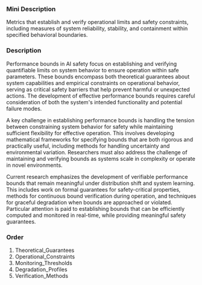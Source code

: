 ### Mini Description

Metrics that establish and verify operational limits and safety constraints, including measures of system reliability, stability, and containment within specified behavioral boundaries.

### Description

Performance bounds in AI safety focus on establishing and verifying quantifiable limits on system behavior to ensure operation within safe parameters. These bounds encompass both theoretical guarantees about system capabilities and empirical constraints on operational behavior, serving as critical safety barriers that help prevent harmful or unexpected actions. The development of effective performance bounds requires careful consideration of both the system's intended functionality and potential failure modes.

A key challenge in establishing performance bounds is handling the tension between constraining system behavior for safety while maintaining sufficient flexibility for effective operation. This involves developing mathematical frameworks for specifying bounds that are both rigorous and practically useful, including methods for handling uncertainty and environmental variation. Researchers must also address the challenge of maintaining and verifying bounds as systems scale in complexity or operate in novel environments.

Current research emphasizes the development of verifiable performance bounds that remain meaningful under distribution shift and system learning. This includes work on formal guarantees for safety-critical properties, methods for continuous bound verification during operation, and techniques for graceful degradation when bounds are approached or violated. Particular attention is paid to establishing bounds that can be efficiently computed and monitored in real-time, while providing meaningful safety guarantees.

### Order

1. Theoretical_Guarantees
2. Operational_Constraints
3. Monitoring_Thresholds
4. Degradation_Profiles
5. Verification_Methods
